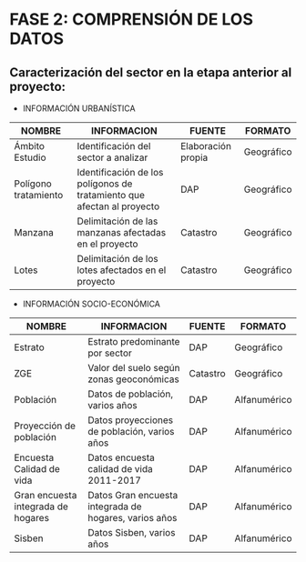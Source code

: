 
# FASE 2: COMPRENSIÓN DE LOS DATOS
## Caracterización del sector en la etapa anterior al proyecto:

* INFORMACIÓN URBANÍSTICA

|NOMBRE |INFORMACION|FUENTE|FORMATO|
|-----|-----|-----|-----|
|Ámbito Estudio|Identificación del sector a analizar|Elaboración propia|Geográfico|
|Polígono tratamiento|Identificación de los polígonos de tratamiento que afectan al proyecto|DAP|Geográfico|
|Manzana|Delimitación de las manzanas afectadas en el proyecto|Catastro|Geográfico|
|Lotes|Delimitación de los lotes afectados en el proyecto|Catastro|Geográfico|

* INFORMACIÓN SOCIO-ECONÓMICA

|NOMBRE |INFORMACION|FUENTE|FORMATO|
|-----|-----|-----|-----|
|Estrato|Estrato predominante por sector|DAP|Geográfico|
|ZGE|Valor del suelo según zonas geoconómicas|Catastro|Geográfico|
|Población|Datos de población, varios años|DAP|Alfanumérico|
|Proyección de población|Datos proyecciones de población, varios años|DAP|Alfanumérico|
|Encuesta Calidad de vida|Datos encuesta calidad de vida 2011-2017|DAP|Alfanumérico|
|Gran encuesta integrada de hogares|Datos Gran encuesta integrada de hogares, varios años|DAP|Alfanumérico|
|Sisben|Datos Sisben, varios años|DAP|Alfanumérico|

